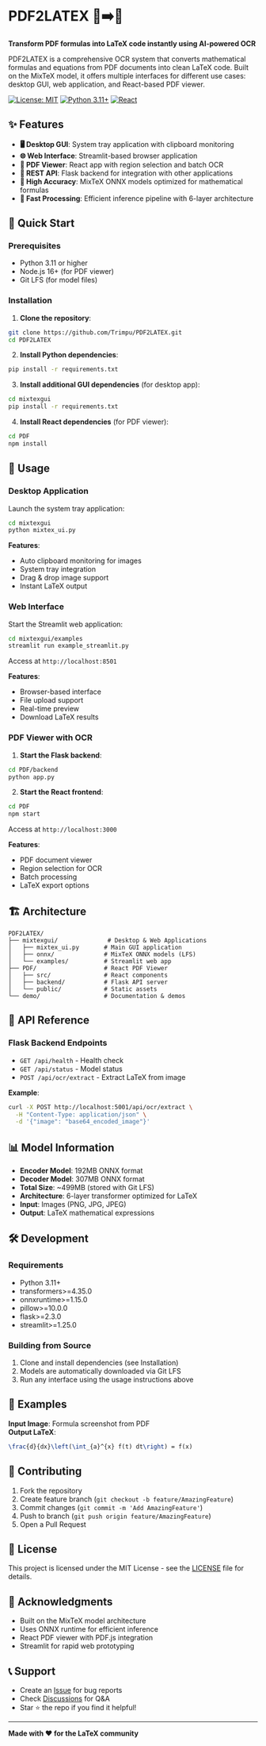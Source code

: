 # PDF2LATEX 📄➡️📐

**Transform PDF formulas into LaTeX code instantly using AI-powered OCR**

PDF2LATEX is a comprehensive OCR system that converts mathematical formulas and equations from PDF documents into clean LaTeX code. Built on the MixTeX model, it offers multiple interfaces for different use cases: desktop GUI, web application, and React-based PDF viewer.

[![License: MIT](https://img.shields.io/badge/License-MIT-yellow.svg)](https://opensource.org/licenses/MIT)
[![Python 3.11+](https://img.shields.io/badge/python-3.11+-blue.svg)](https://www.python.org/downloads/)
[![React](https://img.shields.io/badge/react-18.0+-61dafb.svg)](https://reactjs.org/)

## ✨ Features

- **🖥️ Desktop GUI**: System tray application with clipboard monitoring
- **🌐 Web Interface**: Streamlit-based browser application  
- **📑 PDF Viewer**: React app with region selection and batch OCR
- **🔧 REST API**: Flask backend for integration with other applications
- **🎯 High Accuracy**: MixTeX ONNX models optimized for mathematical formulas
- **🚀 Fast Processing**: Efficient inference pipeline with 6-layer architecture

## 🚀 Quick Start

### Prerequisites

- Python 3.11 or higher
- Node.js 16+ (for PDF viewer)
- Git LFS (for model files)

### Installation

1. **Clone the repository**:
```bash
git clone https://github.com/Trimpu/PDF2LATEX.git
cd PDF2LATEX
```

2. **Install Python dependencies**:
```bash
pip install -r requirements.txt
```

3. **Install additional GUI dependencies** (for desktop app):
```bash
cd mixtexgui
pip install -r requirements.txt
```

4. **Install React dependencies** (for PDF viewer):
```bash
cd PDF
npm install
```

## 🎯 Usage

### Desktop Application

Launch the system tray application:
```bash
cd mixtexgui
python mixtex_ui.py
```

**Features**:
- Auto clipboard monitoring for images
- System tray integration
- Drag & drop image support
- Instant LaTeX output

### Web Interface

Start the Streamlit web application:
```bash
cd mixtexgui/examples
streamlit run example_streamlit.py
```

Access at `http://localhost:8501`

**Features**:
- Browser-based interface
- File upload support
- Real-time preview
- Download LaTeX results

### PDF Viewer with OCR

1. **Start the Flask backend**:
```bash
cd PDF/backend
python app.py
```

2. **Start the React frontend**:
```bash
cd PDF
npm start
```

Access at `http://localhost:3000`

**Features**:
- PDF document viewer
- Region selection for OCR
- Batch processing
- LaTeX export options

## 🏗️ Architecture

```
PDF2LATEX/
├── mixtexgui/              # Desktop & Web Applications
│   ├── mixtex_ui.py       # Main GUI application
│   ├── onnx/              # MixTeX ONNX models (LFS)
│   └── examples/          # Streamlit web app
├── PDF/                   # React PDF Viewer
│   ├── src/               # React components
│   ├── backend/           # Flask API server
│   └── public/            # Static assets
└── demo/                  # Documentation & demos
```

## 🔧 API Reference

### Flask Backend Endpoints

- `GET /api/health` - Health check
- `GET /api/status` - Model status
- `POST /api/ocr/extract` - Extract LaTeX from image

**Example**:
```bash
curl -X POST http://localhost:5001/api/ocr/extract \
  -H "Content-Type: application/json" \
  -d '{"image": "base64_encoded_image"}'
```

## 📊 Model Information

- **Encoder Model**: 192MB ONNX format
- **Decoder Model**: 307MB ONNX format  
- **Total Size**: ~499MB (stored with Git LFS)
- **Architecture**: 6-layer transformer optimized for LaTeX
- **Input**: Images (PNG, JPG, JPEG)
- **Output**: LaTeX mathematical expressions

## 🛠️ Development

### Requirements

- Python 3.11+
- transformers>=4.35.0
- onnxruntime>=1.15.0
- pillow>=10.0.0
- flask>=2.3.0
- streamlit>=1.25.0

### Building from Source

1. Clone and install dependencies (see Installation)
2. Models are automatically downloaded via Git LFS
3. Run any interface using the usage instructions above

## 📝 Examples

**Input Image**: Formula screenshot from PDF  
**Output LaTeX**: 
```latex
\frac{d}{dx}\left(\int_{a}^{x} f(t) dt\right) = f(x)
```

## 🤝 Contributing

1. Fork the repository
2. Create feature branch (`git checkout -b feature/AmazingFeature`)
3. Commit changes (`git commit -m 'Add AmazingFeature'`)
4. Push to branch (`git push origin feature/AmazingFeature`)
5. Open a Pull Request

## 📄 License

This project is licensed under the MIT License - see the [LICENSE](LICENSE) file for details.

## 🙏 Acknowledgments

- Built on the MixTeX model architecture
- Uses ONNX runtime for efficient inference
- React PDF viewer with PDF.js integration
- Streamlit for rapid web prototyping

## 📞 Support

- Create an [Issue](https://github.com/Trimpu/PDF2LATEX/issues) for bug reports
- Check [Discussions](https://github.com/Trimpu/PDF2LATEX/discussions) for Q&A
- Star ⭐ the repo if you find it helpful!

---

**Made with ❤️ for the LaTeX community**
